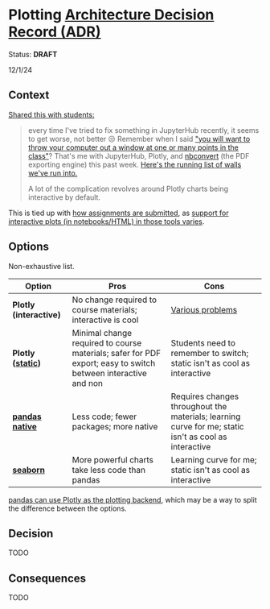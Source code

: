 # Plotting [Architecture Decision Record (ADR)](https://18f.gsa.gov/2021/07/06/architecture_decision_records_helpful_now_invaluable_later/)

Status: **DRAFT**

12/1/24

## Context

[Shared this with students:](https://edstem.org/us/courses/68651/discussion/5805993?comment=13444671)

> every time I've tried to fix something in JupyterHub recently, it seems to get worse, not better 😒 Remember when I said ["you will want to throw your computer out a window at one or many points in the class"](../../lecture_0.ipynb#you)? That's me with JupyterHub, Plotly, and [nbconvert](https://nbconvert.readthedocs.io/) (the PDF exporting engine) this past week. [Here's the running list of walls we've run into.][problems]
>
> A lot of the complication revolves around Plotly charts being interactive by default.

This is tied up with [how assignments are submitted](submission.md), as [support for interactive plots (in notebooks/HTML) in those tools varies](submission.md#tool).

## Options

Non-exhaustive list.

| Option                                     | Pros                                                                                                          | Cons                                                                                                  |
| ------------------------------------------ | ------------------------------------------------------------------------------------------------------------- | ----------------------------------------------------------------------------------------------------- |
| **Plotly (interactive)**                   | No change required to course materials; interactive is cool                                                   | [Various problems][problems]                                                                          |
| **Plotly ([static][static])**              | Minimal change required to course materials; safer for PDF export; easy to switch between interactive and non | Students need to remember to switch; static isn't as cool as interactive                              |
| **[pandas native][pandas]**                | Less code; fewer packages; more native                                                                        | Requires changes throughout the materials; learning curve for me; static isn't as cool as interactive |
| **[seaborn](https://seaborn.pydata.org/)** | More powerful charts take less code than pandas                                                               | Learning curve for me; static isn't as cool as interactive                                            |

[problems]: ../instructor_guide.md#jupyterhub-troubleshooting
[static]: https://plotly.com/python/renderers/#static-image-renderers
[pandas]: https://pandas.pydata.org/docs/getting_started/intro_tutorials/04_plotting.html

[pandas can use Plotly as the plotting backend](https://plotly.com/python/pandas-backend/), which may be a way to split the difference between the options.

## Decision

TODO

## Consequences

TODO

